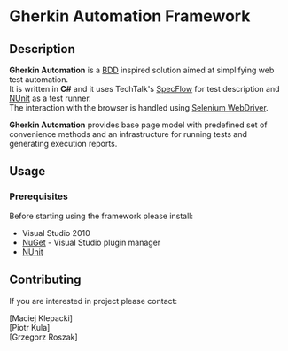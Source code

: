 # Gherkin Automation Framework  
  
## Description
**Gherkin Automation** is a [BDD](http://en.wikipedia.org/wiki/Behavior-driven_development) inspired solution aimed at simplifying web test automation.  
It is written in **C#** and it uses TechTalk's [SpecFlow](http://github.com/techtalk/SpecFlow) for test description and [NUnit](http://nunit.org) as a test runner.  
The interaction with the browser is handled using [Selenium WebDriver](http://seleniumhq.org).

**Gherkin Automation** provides base page model with predefined set of convenience methods and an infrastructure for running tests and generating execution reports.

## Usage

### Prerequisites 
Before starting using the framework please install:
* Visual Studio 2010
* [NuGet](http://nuget.codeplex.com) - Visual Studio plugin manager
* [NUnit](http://nunit.org)

## Contributing

If you are interested in project please contact:

[Maciej Klepacki]  
[Piotr Kula]  
[Grzegorz Roszak]